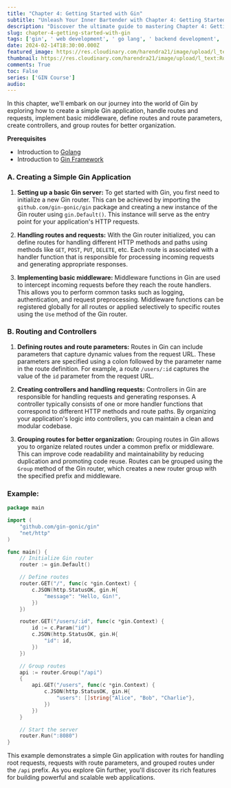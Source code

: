 ```yaml
---
title: "Chapter 4: Getting Started with Gin"
subtitle: "Unleash Your Inner Bartender with Chapter 4: Getting Started with Gin"
description: "Discover the ultimate guide to mastering Chapter 4: Getting Started with Gin – Your ticket to unlocking the potential of this popular web framework. Cheers!"
slug: chapter-4-getting-started-with-gin
tags: ['gin', ' web development', ' go lang', ' backend development', ' programming']
date: 2024-02-14T18:30:00.000Z
featured_image: https://res.cloudinary.com/harendra21/image/upload/l_text:Roboto_50_bold:Chapter%204:%20Getting%20Started%20with%20Gin,co_rgb:ffffff/golangwithexample/gin-course_ijbjnk.png
thumbnail: https://res.cloudinary.com/harendra21/image/upload/l_text:Roboto_50_bold:Chapter%204:%20Getting%20Started%20with%20Gin,co_rgb:ffffff/golangwithexample/gin-course_ijbjnk.png
comments: True
toc: False
series: ['GIN Course']
audio: 
---
```

In this chapter, we'll embark on our journey into the world of Gin by exploring how to create a simple Gin application, handle routes and requests, implement basic middleware, define routes and route parameters, create controllers, and group routes for better organization.

**Prerequisites** 
- Introduction to [Golang](https://golang.withcodeexample.com/blog/golang-tutorial-for-beginners/)
- Introduction to [Gin Framework](https://golang.withcodeexample.com/blog/chapter-1-introduction-to-gin-framework/)

### A. Creating a Simple Gin Application

1. **Setting up a basic Gin server:**
   To get started with Gin, you first need to initialize a new Gin router. This can be achieved by importing the `github.com/gin-gonic/gin` package and creating a new instance of the Gin router using `gin.Default()`. This instance will serve as the entry point for your application's HTTP requests.

2. **Handling routes and requests:**
   With the Gin router initialized, you can define routes for handling different HTTP methods and paths using methods like `GET`, `POST`, `PUT`, `DELETE`, etc. Each route is associated with a handler function that is responsible for processing incoming requests and generating appropriate responses.

3. **Implementing basic middleware:**
   Middleware functions in Gin are used to intercept incoming requests before they reach the route handlers. This allows you to perform common tasks such as logging, authentication, and request preprocessing. Middleware functions can be registered globally for all routes or applied selectively to specific routes using the `Use` method of the Gin router.

### B. Routing and Controllers

1. **Defining routes and route parameters:**
   Routes in Gin can include parameters that capture dynamic values from the request URL. These parameters are specified using a colon followed by the parameter name in the route definition. For example, a route `/users/:id` captures the value of the `id` parameter from the request URL.

2. **Creating controllers and handling requests:**
   Controllers in Gin are responsible for handling requests and generating responses. A controller typically consists of one or more handler functions that correspond to different HTTP methods and route paths. By organizing your application's logic into controllers, you can maintain a clean and modular codebase.

3. **Grouping routes for better organization:**
   Grouping routes in Gin allows you to organize related routes under a common prefix or middleware. This can improve code readability and maintainability by reducing duplication and promoting code reuse. Routes can be grouped using the `Group` method of the Gin router, which creates a new router group with the specified prefix and middleware.

### Example:

```go
package main

import (
	"github.com/gin-gonic/gin"
	"net/http"
)

func main() {
	// Initialize Gin router
	router := gin.Default()

	// Define routes
	router.GET("/", func(c *gin.Context) {
		c.JSON(http.StatusOK, gin.H{
			"message": "Hello, Gin!",
		})
	})

	router.GET("/users/:id", func(c *gin.Context) {
		id := c.Param("id")
		c.JSON(http.StatusOK, gin.H{
			"id": id,
		})
	})

	// Group routes
	api := router.Group("/api")
	{
		api.GET("/users", func(c *gin.Context) {
			c.JSON(http.StatusOK, gin.H{
				"users": []string{"Alice", "Bob", "Charlie"},
			})
		})
	}

	// Start the server
	router.Run(":8080")
}
```

This example demonstrates a simple Gin application with routes for handling root requests, requests with route parameters, and grouped routes under the `/api` prefix. As you explore Gin further, you'll discover its rich features for building powerful and scalable web applications.